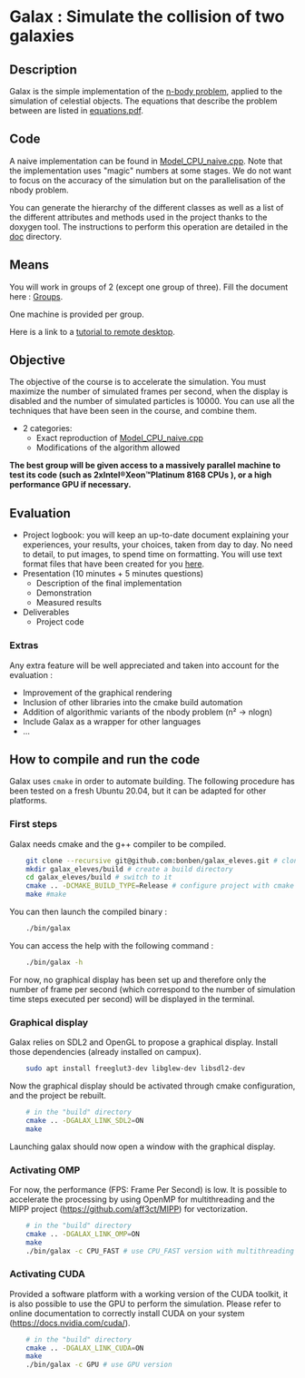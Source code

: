 # Galax : Simulate the collision of two galaxies

## Description

Galax is the simple implementation of the [n-body problem](https://en.wikipedia.org/wiki/N-body_problem), applied to the simulation of celestial objects. The equations that describe the problem between are listed in [equations.pdf](equations.pdf).

## Code

A naive implementation can be found in [Model_CPU_naive.cpp](src/Model/Model_CPU/Model_CPU_naive/Model_CPU_naive.cpp). Note that the implementation uses "magic" numbers at some stages. We do not want to focus on the accuracy of the simulation but on the parallelisation of the nbody problem.

You can generate the hierarchy of the different classes as well as a list of the different attributes and methods used in the project thanks to the doxygen tool. The instructions to perform this operation are detailed in the [doc](doc) directory.

## Means

You will work in groups of 2 (except one group of three). Fill the document here : [Groups](https://cloud.imt-atlantique.fr/index.php/s/qJ7A5kAfRnmH6zx).

One machine is provided per group.

Here is a link to a [tutorial to remote desktop](https://intranet.imt-atlantique.fr/mee/acces-a-distance-aux-salles-de-tp/).

## Objective


The objective of the course is to accelerate the simulation. You must maximize the number of simulated frames per second, when the display is disabled and the number of simulated particles is 10000. You can use all the techniques that have been seen in the course, and combine them.

* 2 categories:
  * Exact reproduction of [Model_CPU_naive.cpp](src/Model/Model_CPU/Model_CPU_naive/Model_CPU_naive.cpp)
  * Modifications of the algorithm allowed

**The best group will be given access to a massively parallel machine to test its code (such as 2xIntel®Xeon™Platinum 8168 CPUs ), or a high performance GPU if necessary.**

## Evaluation

* Project logbook: you will keep an up-to-date document explaining your experiences, your results, your choices, taken from day to day. No need to detail, to put images, to spend time on formatting. You will use text format files that have been created for you [here](https://partage.imt.fr/index.php/s/Ftt9KC77B93Yck4).
* Presentation (10 minutes + 5 minutes questions)
  * Description of the final implementation
  * Demonstration
  * Measured results
* Deliverables
  * Project code

### Extras

Any extra feature will be well appreciated and taken into account for the evaluation : 
* Improvement of the graphical rendering
* Inclusion of other libraries into the cmake build automation
* Addition of algorithmic variants of the nbody problem (n² -> nlogn)
* Include Galax as a wrapper for other languages
* ...

## How to compile and run the code

Galax uses `cmake` in order to automate building.
The following procedure has been tested on a fresh Ubuntu 20.04, but it can be adapted for other platforms.

### First steps

Galax needs cmake and the g++ compiler to be compiled.

```bash
    git clone --recursive git@github.com:bonben/galax_eleves.git # clone repository and update git submodules
    mkdir galax_eleves/build # create a build directory
    cd galax_eleves/build # switch to it
    cmake .. -DCMAKE_BUILD_TYPE=Release # configure project with cmake
    make #make
```

You can then launch the compiled binary :
```bash
    ./bin/galax
```

You can access the help with the following command :
```bash
    ./bin/galax -h
```

For now, no graphical display has been set up and therefore only the number of frame per second (which correspond to the number of simulation time steps executed per second) will be displayed in the terminal.

### Graphical display

Galax relies on SDL2 and OpenGL to propose a graphical display.
Install those dependencies (already installed on campux).
```bash
    sudo apt install freeglut3-dev libglew-dev libsdl2-dev
```
Now the graphical display should be activated through cmake configuration, and the project be rebuilt.
```bash
    # in the "build" directory
    cmake .. -DGALAX_LINK_SDL2=ON
    make
```
Launching galax should now open a window with the graphical display.

### Activating OMP

For now, the performance (FPS: Frame Per Second) is low.
It is possible to accelerate the processing by using OpenMP for multithreading and the MIPP project (https://github.com/aff3ct/MIPP) for vectorization.
```bash
    # in the "build" directory
    cmake .. -DGALAX_LINK_OMP=ON
    make
    ./bin/galax -c CPU_FAST # use CPU_FAST version with multithreading & vectorization
```

### Activating CUDA

Provided a software platform with a working version of the CUDA toolkit, it is also possible to use the GPU to perform the simulation. Please refer to  online documentation to correctly install CUDA on your system (https://docs.nvidia.com/cuda/).

```bash
    # in the "build" directory
    cmake .. -DGALAX_LINK_CUDA=ON
    make
    ./bin/galax -c GPU # use GPU version
```
